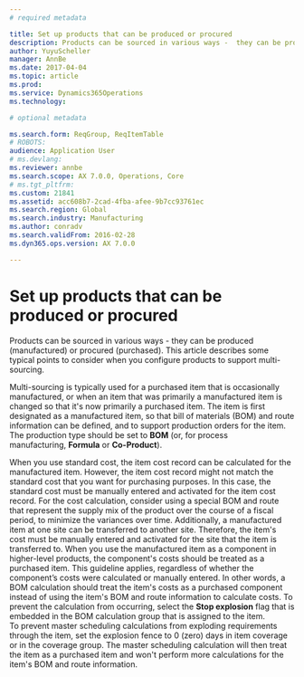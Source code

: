 ```yaml
---
# required metadata

title: Set up products that can be produced or procured
description: Products can be sourced in various ways -  they can be produced (manufactured) or procured (purchased). This article describes some typical points to consider when you configure products to support multi-sourcing. 
author: YuyuScheller
manager: AnnBe
ms.date: 2017-04-04
ms.topic: article
ms.prod: 
ms.service: Dynamics365Operations
ms.technology: 

# optional metadata

ms.search.form: ReqGroup, ReqItemTable
# ROBOTS: 
audience: Application User
# ms.devlang: 
ms.reviewer: annbe
ms.search.scope: AX 7.0.0, Operations, Core
# ms.tgt_pltfrm: 
ms.custom: 21841
ms.assetid: acc608b7-2cad-4fba-afee-9b7cc93761ec
ms.search.region: Global
ms.search.industry: Manufacturing
ms.author: conradv
ms.search.validFrom: 2016-02-28
ms.dyn365.ops.version: AX 7.0.0

---
```


# Set up products that can be produced or procured

Products can be sourced in various ways -  they can be produced (manufactured) or procured (purchased). This article describes some typical points to consider when you configure products to support multi-sourcing. 

Multi-sourcing is typically used for a purchased item that is occasionally manufactured, or when an item that was primarily a manufactured item is changed so that it's now primarily a purchased item. The item is first designated as a manufactured item, so that bill of materials (BOM) and route information can be defined, and to support production orders for the item. The production type should be set to **BOM** (or, for process manufacturing, **Formula** or **Co-Product**).

When you use standard cost, the item cost record can be calculated for the manufactured item. However, the item cost record might not match the standard cost that you want for purchasing purposes. In this case, the standard cost must be manually entered and activated for the item cost record. For the cost calculation, consider using a special BOM and route that represent the supply mix of the product over the course of a fiscal period, to minimize the variances over time. Additionally, a manufactured item at one site can be transferred to another site. Therefore, the item's cost must be manually entered and activated for the site that the item is transferred to. When you use the manufactured item as a component in higher-level products, the component's costs should be treated as a purchased item. This guideline applies, regardless of whether the component’s costs were calculated or manually entered. In other words, a BOM calculation should treat the item's costs as a purchased component instead of using the item's BOM and route information to calculate costs. To prevent the calculation from occurring, select the **Stop explosion** flag that is embedded in the BOM calculation group that is assigned to the item. To prevent master scheduling calculations from exploding requirements through the item, set the explosion fence to 0 (zero) days in item coverage or in the coverage group. The master scheduling calculation will then treat the item as a purchased item and won't perform more calculations for the item's BOM and route information.



